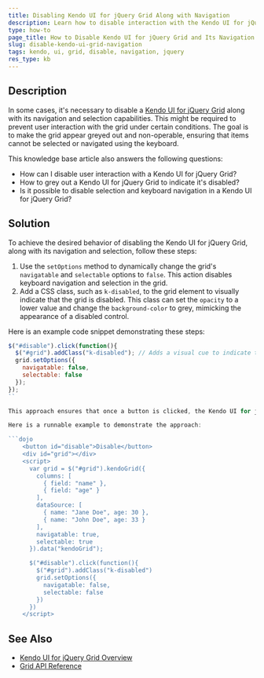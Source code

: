 ```yaml
---
title: Disabling Kendo UI for jQuery Grid Along with Navigation
description: Learn how to disable interaction with the Kendo UI for jQuery Grid and its navigation through a button click event.
type: how-to
page_title: How to Disable Kendo UI for jQuery Grid and Its Navigation
slug: disable-kendo-ui-grid-navigation
tags: kendo, ui, grid, disable, navigation, jquery
res_type: kb
---
```


## Description

In some cases, it's necessary to disable a [Kendo UI for jQuery Grid](https://demos.telerik.com/kendo-ui/grid/index) along with its navigation and selection capabilities. This might be required to prevent user interaction with the grid under certain conditions. The goal is to make the grid appear greyed out and non-operable, ensuring that items cannot be selected or navigated using the keyboard.

This knowledge base article also answers the following questions:
- How can I disable user interaction with a Kendo UI for jQuery Grid?
- How to grey out a Kendo UI for jQuery Grid to indicate it's disabled?
- Is it possible to disable selection and keyboard navigation in a Kendo UI for jQuery Grid?

## Solution

To achieve the desired behavior of disabling the Kendo UI for jQuery Grid, along with its navigation and selection, follow these steps:

1. Use the `setOptions` method to dynamically change the grid's `navigatable` and `selectable` options to `false`. This action disables keyboard navigation and selection in the grid.
2. Add a CSS class, such as `k-disabled`, to the grid element to visually indicate that the grid is disabled. This class can set the `opacity` to a lower value and change the `background-color` to grey, mimicking the appearance of a disabled control.

Here is an example code snippet demonstrating these steps:

```javascript
$("#disable").click(function(){
  $("#grid").addClass("k-disabled"); // Adds a visual cue to indicate the grid is disabled
  grid.setOptions({
    navigatable: false,
    selectable: false
  });
});
``

This approach ensures that once a button is clicked, the Kendo UI for jQuery Grid appears greyed out and does not respond to user interactions such as selection and keyboard navigation. 

Here is a runnable example to demonstrate the approach:

```dojo
    <button id="disable">Disable</button>
    <div id="grid"></div>
    <script>
      var grid = $("#grid").kendoGrid({
        columns: [
          { field: "name" },
          { field: "age" }
        ],
        dataSource: [
          { name: "Jane Doe", age: 30 },
          { name: "John Doe", age: 33 }
        ],
        navigatable: true,
        selectable: true
      }).data("kendoGrid");

      $("#disable").click(function(){
        $("#grid").addClass("k-disabled")
        grid.setOptions({
          navigatable: false,
          selectable: false
        })
      })
    </script>
```

## See Also

- [Kendo UI for jQuery Grid Overview](https://docs.telerik.com/kendo-ui/controls/grid/overview)
- [Grid API Reference](https://docs.telerik.com/kendo-ui/api/javascript/ui/grid)

